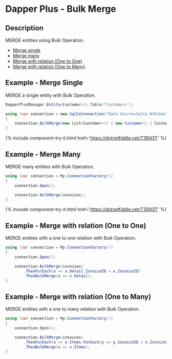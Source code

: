 # Dapper Plus - Bulk Merge

## Description
MERGE entities using Bulk Operation.

- [Merge single](#example---merge-single)
- [Merge many](#example---merge-many)
- [Merge with relation (One to One)](#example---merge-with-relation-one-to-one)
- [Merge with relation (One to Many)](#example---merge-with-relation-one-to-many)

## Example - Merge Single
MERGE a single entity with Bulk Operation.

```csharp
DapperPlusManager.Entity<Customer>().Table("Customers"); 

using (var connection = new SqlCeConnection("Data Source=SqlCe_W3Schools.sdf"))
{
	connection.BulkMerge(new List<Customer>() { new Customer() { CustomerName = "ExampleBulkInsert", ContactName = "Example Name :" +  1}});
}		
```
{% include component-try-it.html href='https://dotnetfiddle.net/T3R43T' %}

## Example - Merge Many
MERGE many entities with Bulk Operation.

```csharp
using (var connection = My.ConnectionFactory())
{
    connection.Open();

    connection.BulkMerge(invoices);
}
```
{% include component-try-it.html href='https://dotnetfiddle.net/T3R43T' %}

## Example - Merge with relation (One to One)
MERGE entities with a one to one relation with Bulk Operation.

```csharp
using (var connection = My.ConnectionFactory())
{
    connection.Open();

	connection.BulkMerge(invoices)
		.ThenForEach(x => x.Detail.InvoiceID = x.InvoiceID)
		.ThenBulkMerge(x => x.Detail);
}
```

## Example - Merge with relation (One to Many)
MERGE entities with a one to many relation with Bulk Operation.

```csharp
using (var connection = My.ConnectionFactory())
{
    connection.Open();

	connection.BulkMerge(invoices)
		.ThenForEach(x => x.Items.ForEach(y => y.InvoiceID = x.InvoiceID))
		.ThenBulkMerge(x => x.Items);
}
```
